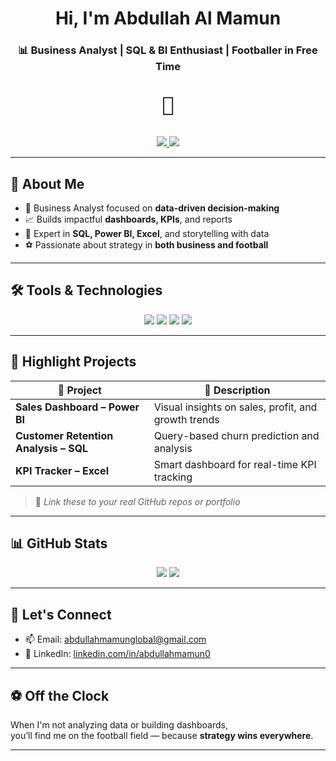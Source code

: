 <h1 align="center">Hi, I'm Abdullah Al Mamun</h1>
<h3 align="center">📊 Business Analyst | SQL & BI Enthusiast | Footballer in Free Time</h3>

<pre align="center" style="font-size: 2rem;">
🦅
</pre>

<p align="center">
  <a href="mailto:abdullahmamunglobal@gmail.com">
    <img src="https://img.shields.io/badge/Gmail-abdullahmamunglobal@gmail.com-D14836?style=for-the-badge&logo=gmail&logoColor=white" />
  </a>
  <a href="http://www.linkedin.com/in/abdullahmamun0" target="_blank">
    <img src="https://img.shields.io/badge/LinkedIn-View_Profile-0077B5?style=for-the-badge&logo=linkedin&logoColor=white" />
  </a>
</p>

---

## 🧠 About Me

- 💼 Business Analyst focused on **data-driven decision-making**  
- 📈 Builds impactful **dashboards, KPIs**, and reports  
- 🧩 Expert in **SQL, Power BI, Excel**, and storytelling with data  
- ⚽ Passionate about strategy in **both business and football**

---

## 🛠️ Tools & Technologies

<p align="center">
  <img src="https://img.shields.io/badge/SQL-336791?style=for-the-badge&logo=postgresql&logoColor=white" />
  <img src="https://img.shields.io/badge/Power BI-F2C811?style=for-the-badge&logo=powerbi&logoColor=black" />
  <img src="https://img.shields.io/badge/Excel-217346?style=for-the-badge&logo=microsoft-excel&logoColor=white" />
  <img src="https://img.shields.io/badge/GitHub-181717?style=for-the-badge&logo=github&logoColor=white" />
</p>

---

## 🚀 Highlight Projects

| 📁 Project | 📝 Description |
|-----------|----------------|
| **Sales Dashboard – Power BI** | Visual insights on sales, profit, and growth trends |
| **Customer Retention Analysis – SQL** | Query-based churn prediction and analysis |
| **KPI Tracker – Excel** | Smart dashboard for real-time KPI tracking |

> 🔗 *Link these to your real GitHub repos or portfolio*

---

## 📊 GitHub Stats

<p align="center">
  <img src="https://github-readme-stats.vercel.app/api?username=abdullahmamun0&show_icons=true&theme=gruvbox&hide_title=true&hide_border=true" />
  <img src="https://github-readme-streak-stats.herokuapp.com/?user=abdullahmamun0&theme=gruvbox&hide_border=true" />
</p>

---

## 🤝 Let's Connect

- 📫 Email: [abdullahmamunglobal@gmail.com](mailto:abdullahmamunglobal@gmail.com)  
- 💼 LinkedIn: [linkedin.com/in/abdullahmamun0](http://www.linkedin.com/in/abdullahmamun0)

---

## ⚽ Off the Clock

When I'm not analyzing data or building dashboards,  
you’ll find me on the football field — because **strategy wins everywhere**.

---
